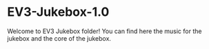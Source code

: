 # EV3-Jukebox-1.0
Welcome to EV3 Jukebox folder!
You can find here the music for the jukebox and 
the core of the jukebox. 
